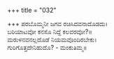 +++
title = "032"

+++
ಪರಬೊಮ್ಮನೀ ಜಗವ ರಚಿಸಿದವನಾದೊಡದು।  
ಬರಿಯಾಟವೋ ಕನಸೊ ನಿದ್ದೆ ಕಲವರವೋ?॥  
ಮರುಳನವನಲ್ಲದೊಡೆ ನಿಯಮವೊಂದಿರಬೇಕು।  
ಗುರಿಗೊತ್ತದೇನಿಹುದೊ? - ಮಂಕುತಿಮ್ಮ॥  
